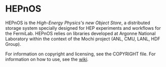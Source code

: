 HEPnOS
======

HEPnOS is the _High-Energy Physics's new Object Store_, a distributed storage
system specially designed for HEP experiments and workflows for the FermiLab.
HEPnOS relies on libraries developed at Argonne National Laboratory within the
context of the Mochi project (ANL, CMU, LANL, HDF Group).

For information on copyright and licensing, see the COPYRIGHT file.
For information on how to use, see the [wiki](https://xgitlab.cels.anl.gov/sds/HEPnOS).